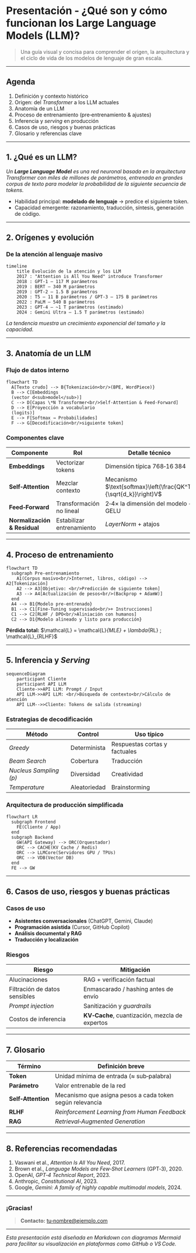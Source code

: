 # Presentación ‑ ¿Qué son y cómo funcionan los **Large Language Models (LLM)?**

> Una guía visual y concisa para comprender el origen, la arquitectura y el ciclo de vida de los modelos de lenguaje de gran escala.

---

## Agenda

1. Definición y contexto histórico
2. Origen: del *Transformer* a los LLM actuales
3. Anatomía de un LLM
4. Proceso de entrenamiento (pre‑entrenamiento & ajustes)
5. Inferencia y *serving* en producción
6. Casos de uso, riesgos y buenas prácticas
7. Glosario y referencias clave

---

## 1. ¿Qué es un LLM?

*Un **Large Language Model** es una red neuronal basada en la arquitectura Transformer con miles de millones de parámetros, entrenada en grandes corpus de texto para modelar la probabilidad de la siguiente secuencia de tokens.*

* Habilidad principal: **modelado de lenguaje** → predice el siguiente token.
* Capacidad emergente: razonamiento, traducción, síntesis, generación de código.

---

## 2. Orígenes y evolución

### De la atención al lenguaje masivo

```mermaid
timeline
    title Evolución de la atención y los LLM
    2017 : "Attention is All You Need" introduce Transformer
    2018 : GPT‑1 — 117 M parámetros
    2019 : BERT — 340 M parámetros
    2019 : GPT‑2 — 1.5 B parámetros
    2020 : T5 — 11 B parámetros / GPT‑3 — 175 B parámetros
    2022 : PaLM — 540 B parámetros
    2023 : GPT‑4 — ~1 T parámetros (estimado)
    2024 : Gemini Ultra — 1.5 T parámetros (estimado)
```

*La tendencia muestra un crecimiento exponencial del tamaño y la capacidad.*

---

## 3. Anatomía de un LLM

### Flujo de datos interno

```mermaid
flowchart TD
  A[Texto crudo] --> B{Tokenización<br/>(BPE, WordPiece)}
  B --> C[Embeddings
  (vector d<sub>model</sub>)]
  C --> D[Capas \*N Transformer<br/>Self‑Attention & Feed‑Forward]
  D --> E[Proyección a vocabulario
  (logits)]
  E --> F[Softmax → Probabilidades]
  F --> G[Decodificación<br/>siguiente token]
```

### Componentes clave

| Componente                   | Rol                       | Detalle técnico                                                    |
| ---------------------------- | ------------------------- | ------------------------------------------------------------------ |
| **Embeddings**               | Vectorizar tokens         | Dimensión típica 768‑16 384                                        |
| **Self‑Attention**           | Mezclar contexto          | Mecanismo \$\text{softmax}\left(\frac{QK^T}{\sqrt{d\_k}}\right)V\$ |
| **Feed‑Forward**             | Transformación no lineal  | 2‑4× la dimensión del modelo + GELU                                |
| **Normalización & Residual** | Estabilizar entrenamiento | *LayerNorm* + atajos                                               |

---

## 4. Proceso de entrenamiento

```mermaid
flowchart TD
  subgraph Pre‑entrenamiento
    A1(Corpus masivo<br/>Internet, libros, código) --> A2[Tokenización]
    A2 --> A3[Objetivo: <br/>Predicción de siguiente token]
    A3 --> A4[Actualización de pesos<br/>(Backprop + AdamW)]
  end
  A4 --> B1{Modelo pre‑entrenado}
  B1 --> C1[Fine‑Tuning supervisado<br/>+ Instrucciones]
  C1 --> C2[RLHF / DPO<br/>Aliniación con humanos]
  C2 --> D1{Modelo alineado y listo para producción}
```

**Pérdida total:** \$\mathcal{L} = \mathcal{L}*{MLE} + \lambda*{RL} ; \mathcal{L}\_{RLHF}\$

---

## 5. Inferencia y *Serving*

```mermaid
sequenceDiagram
    participant Cliente
    participant API LLM
    Cliente->>API LLM: Prompt / Input
    API LLM->>API LLM: <br/>Búsqueda de contexto<br/>Cálculo de atención
    API LLM-->>Cliente: Tokens de salida (streaming)
```

### Estrategias de decodificación

| Método                 | Control      | Uso típico                    |
| ---------------------- | ------------ | ----------------------------- |
| *Greedy*               | Determinista | Respuestas cortas y factuales |
| *Beam Search*          | Cobertura    | Traducción                    |
| *Nucleus Sampling (p)* | Diversidad   | Creatividad                   |
| *Temperature*          | Aleatoriedad | Brainstorming                 |

### Arquitectura de producción simplificada

```mermaid
flowchart LR
  subgraph Frontend
    FE(Cliente / App)
  end
  subgraph Backend
    GW(API Gateway) --> ORC(Orquestador)
    ORC --> CACHE(KV Cache / Redis)
    ORC --> LLMCore(Servidores GPU / TPUs)
    ORC --> VDB(Vector DB)
  end
  FE --> GW
```

---

## 6. Casos de uso, riesgos y buenas prácticas

### Casos de uso

* **Asistentes conversacionales** (ChatGPT, Gemini, Claude)
* **Programación asistida** (Cursor, GitHub Copilot)
* **Análisis documental y RAG**
* **Traducción y localización**

### Riesgos

| Riesgo                        | Mitigación                                     |
| ----------------------------- | ---------------------------------------------- |
| Alucinaciones                 | RAG + verificación factual                     |
| Filtración de datos sensibles | Enmascarado / hashing antes de envío           |
| *Prompt injection*            | Sanitización y *guardrails*                    |
| Costos de inferencia          | **KV‑Cache**, cuantización, mezcla de expertos |

---

## 7. Glosario

| Término            | Definición breve                                         |
| ------------------ | -------------------------------------------------------- |
| **Token**          | Unidad mínima de entrada (≈ sub‑palabra)                 |
| **Parámetro**      | Valor entrenable de la red                               |
| **Self‑Attention** | Mecanismo que asigna pesos a cada token según relevancia |
| **RLHF**           | *Reinforcement Learning from Human Feedback*             |
| **RAG**            | *Retrieval‑Augmented Generation*                         |

---

## 8. Referencias recomendadas

1. Vaswani et al., *Attention Is All You Need*, 2017.
2. Brown et al., *Language Models are Few‑Shot Learners* (GPT‑3), 2020.
3. OpenAI, *GPT‑4 Technical Report*, 2023.
4. Anthropic, *Constitutional AI*, 2023.
5. Google, *Gemini: A family of highly capable multimodal models*, 2024.

---

### ¡Gracias!

> **Contacto:** [tu‑nombre@ejemplo.com](mailto:tu‑nombre@ejemplo.com)

---

*Esta presentación está diseñada en Markdown con diagramas Mermaid para facilitar su visualización en plataformas como GitHub o VS Code.*
